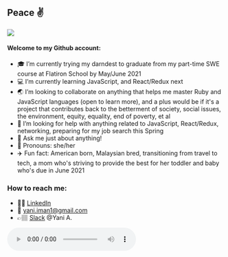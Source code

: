 ## Peace :v:

<!--**yani82/yani82** is a ✨ _special_ ✨ repository because its `README.md` (this file) appears on your GitHub profile.--> 

![](https://media.giphy.com/media/vIGwkHlazI3Jqsp5aE/giphy.gif)


#### Welcome to my Github account:

- :mortar_board: I’m currently trying my darndest to graduate from my part-time SWE course at Flatiron School by May/June 2021 
- :computer: I’m currently learning JavaScript, and React/Redux next
- :earth_asia: I’m looking to collaborate on anything that helps me master Ruby and JavaScript languages (open to learn more), and a plus would be if it's a project that contributes back to the betterment of society, social issues, the environment, equity, equality, end of poverty, et al 
- 🤔 I’m looking for help with anything related to JavaScript, React/Redux, networking, preparing for my job search this Spring 
- 💬 Ask me just about anything! 
- :hibiscus: Pronouns: she/her
- :airplane: Fun fact: American born, Malaysian bred, transitioning from travel to tech, a mom who's striving to provide the best for her toddler and baby who's due in June 2021 

### How to reach me:
- 💁🏽 [LinkedIn](https://www.linkedin.com/in/nuryaniiman/) <br/>
- 📧 yani.iman1@gmail.com
- 👉🏽 [Slack](https://slack.com/) @Yani A. <br/>

<audio controls>
         <source src = "/play whoomp" type = "audio">
</audio>
